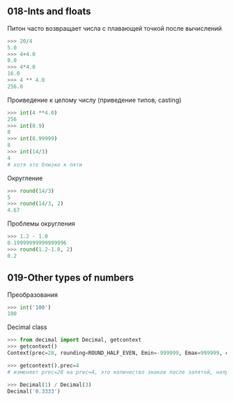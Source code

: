 ## 018-Ints and floats

Питон часто возвращает числа с плавающей точкой после вычислений

```python
>>> 20/4
5.0
>>> 4+4.0
8.0
>>> 4*4.0
16.0
>>> 4 ** 4.0
256.0
```

Проиведение к целому числу (приведение типов, casting)

```py
>>> int(4 **4.0)
256
>>> int(8.9)
8
>>> int(8.99999)
8
>>> int(14/3)
4
# хотя это близко к пяти
```

Округление

```py
>>> round(14/3)
5
>>> round(14/3, 2)
4.67
```

Проблемы округления

```py
>>> 1.2 - 1.0
0.19999999999999996
>>> round(1.2-1.0, 2)
0.2
```

## 019-Other types of numbers

Преобразования

```py
>>> int('100')
100
```

Decimal class
```py
>>> from decimal import Decimal, getcontext
>>> getcontext()
Context(prec=28, rounding=ROUND_HALF_EVEN, Emin=-999999, Emax=999999, capitals=1, clamp=0, flags=[], traps=[InvalidOperation, DivisionByZero, Overflow])

>>> getcontext().prec=4
# изменяет prec=28 на prec=4, это количество знаков после запятой, например:

>>> Decimal(1) / Decimal(3)
Decimal('0.3333')
```

##





